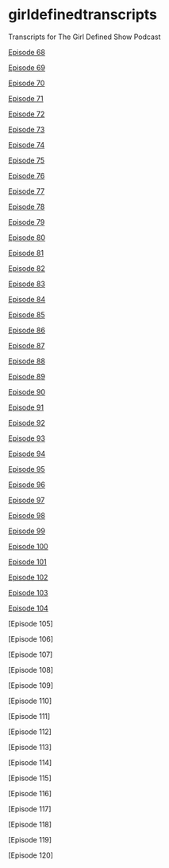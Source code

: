 # girldefinedtranscripts
Transcripts for The Girl Defined Show Podcast

[Episode 68](https://github.com/katha00/girldefinedtranscripts/blob/42ee45ae869a0935961dc7ee6c83eac62bbe81e0/Ep.68%20God%20Are%20You%20Even%20Good.docx)

[Episode 69](https://github.com/katha00/girldefinedtranscripts/blob/60a05653c28d7ee90eecb5b6a76f4ac5f3a6531a/Ep.69%20Are%20Your%20Emotions%20CONTROLLING%20You.docx)

[Episode 70](https://github.com/katha00/girldefinedtranscripts/blob/60a05653c28d7ee90eecb5b6a76f4ac5f3a6531a/Ep.70%20Help!%20I'm%20Really%20Struggling%20to%20TRUST.docx)

[Episode 71](https://github.com/katha00/girldefinedtranscripts/blob/60a05653c28d7ee90eecb5b6a76f4ac5f3a6531a/Ep.71%20My%20Unexpected%20Path%20Toward%20Marriage.docx)

[Episode 72](https://github.com/katha00/girldefinedtranscripts/blob/60a05653c28d7ee90eecb5b6a76f4ac5f3a6531a/Ep.72%20Bethany's%20Story%20of%20Miscarriage%20and.docx)

[Episode 73](https://github.com/katha00/girldefinedtranscripts/blob/60a05653c28d7ee90eecb5b6a76f4ac5f3a6531a/Ep.73%20When%20Guy%20DRAMA%20Gets%20Out%20of%20Control.docx)

[Episode 74](https://github.com/katha00/girldefinedtranscripts/blob/60a05653c28d7ee90eecb5b6a76f4ac5f3a6531a/Ep.74%20Our%20Sister's%20Terrifying%20Escape%20From.docx)

[Episode 75](https://github.com/katha00/girldefinedtranscripts/blob/60a05653c28d7ee90eecb5b6a76f4ac5f3a6531a/Ep.75%20Dear%20Single%20Sister%2C%20don't%20SETTLE%20for.docx)

[Episode 76](https://github.com/katha00/girldefinedtranscripts/blob/60a05653c28d7ee90eecb5b6a76f4ac5f3a6531a/Ep.76%20Why%20Premarital%20Counseling%20Should%20be.docx)

[Episode 77](https://github.com/katha00/girldefinedtranscripts/blob/c8d9ca10202ecb158f4017e08696076ba6aa2d58/EP%2077.txt)

[Episode 78](https://github.com/katha00/girldefinedtranscripts/blob/c8d9ca10202ecb158f4017e08696076ba6aa2d58/EP%2078.txt)

[Episode 79](https://github.com/katha00/girldefinedtranscripts/blob/c8d9ca10202ecb158f4017e08696076ba6aa2d58/EP%2079.txt)

[Episode 80](https://github.com/katha00/girldefinedtranscripts/blob/c8d9ca10202ecb158f4017e08696076ba6aa2d58/EP%2080.txt)

[Episode 81](https://github.com/katha00/girldefinedtranscripts/blob/c8d9ca10202ecb158f4017e08696076ba6aa2d58/EP%2081.txt)

[Episode 82](https://github.com/katha00/girldefinedtranscripts/blob/c8d9ca10202ecb158f4017e08696076ba6aa2d58/EP%2082.txt)

[Episode 83](https://github.com/katha00/girldefinedtranscripts/blob/c8d9ca10202ecb158f4017e08696076ba6aa2d58/EP%2083.txt)

[Episode 84](https://github.com/katha00/girldefinedtranscripts/blob/c8d9ca10202ecb158f4017e08696076ba6aa2d58/EP%2084.txt)

[Episode 85](https://github.com/katha00/girldefinedtranscripts/blob/c8d9ca10202ecb158f4017e08696076ba6aa2d58/EP%2085.txt)

[Episode 86](https://github.com/katha00/girldefinedtranscripts/blob/c8d9ca10202ecb158f4017e08696076ba6aa2d58/EP%2086.txt)

[Episode 87](https://github.com/katha00/girldefinedtranscripts/blob/c8d9ca10202ecb158f4017e08696076ba6aa2d58/EP%2087.txt)

[Episode 88](https://github.com/katha00/girldefinedtranscripts/blob/c8d9ca10202ecb158f4017e08696076ba6aa2d58/EP%2088.txt)

[Episode 89](https://github.com/katha00/girldefinedtranscripts/blob/c8d9ca10202ecb158f4017e08696076ba6aa2d58/EP%2089.txt)

[Episode 90](https://github.com/katha00/girldefinedtranscripts/blob/c8d9ca10202ecb158f4017e08696076ba6aa2d58/EP%2090.txt)

[Episode 91](https://github.com/katha00/girldefinedtranscripts/blob/3c3e96bc5ea2df3570b3a0a2d90dba9b7844185c/EP%2091.txt)

[Episode 92](https://github.com/katha00/girldefinedtranscripts/blob/3c3e96bc5ea2df3570b3a0a2d90dba9b7844185c/EP%2092.txt)

[Episode 93](https://github.com/katha00/girldefinedtranscripts/blob/3c3e96bc5ea2df3570b3a0a2d90dba9b7844185c/EP%2093.txt)

[Episode 94](https://github.com/katha00/girldefinedtranscripts/blob/3c3e96bc5ea2df3570b3a0a2d90dba9b7844185c/EP%2094.txt)

[Episode 95](https://github.com/katha00/girldefinedtranscripts/blob/3c3e96bc5ea2df3570b3a0a2d90dba9b7844185c/EP%2095.txt)

[Episode 96](https://github.com/katha00/girldefinedtranscripts/blob/3c3e96bc5ea2df3570b3a0a2d90dba9b7844185c/EP%2096.txt)

[Episode 97](https://github.com/katha00/girldefinedtranscripts/blob/3c3e96bc5ea2df3570b3a0a2d90dba9b7844185c/EP%2097.txt)

[Episode 98](https://github.com/katha00/girldefinedtranscripts/blob/3c3e96bc5ea2df3570b3a0a2d90dba9b7844185c/EP%2098.txt)

[Episode 99](https://github.com/katha00/girldefinedtranscripts/blob/3c3e96bc5ea2df3570b3a0a2d90dba9b7844185c/EP%2099.txt)

[Episode 100](https://github.com/katha00/girldefinedtranscripts/blob/3c3e96bc5ea2df3570b3a0a2d90dba9b7844185c/EP_100.txt)

[Episode 101](https://github.com/katha00/girldefinedtranscripts/blob/3c3e96bc5ea2df3570b3a0a2d90dba9b7844185c/EP_101.txt)

[Episode 102](https://github.com/katha00/girldefinedtranscripts/blob/3c3e96bc5ea2df3570b3a0a2d90dba9b7844185c/EP_102.txt)

[Episode 103](https://github.com/katha00/girldefinedtranscripts/blob/3c3e96bc5ea2df3570b3a0a2d90dba9b7844185c/EP_103.txt)

[Episode 104](https://github.com/katha00/girldefinedtranscripts/blob/3c3e96bc5ea2df3570b3a0a2d90dba9b7844185c/EP_104.txt)

[Episode 105]

[Episode 106]

[Episode 107]

[Episode 108]

[Episode 109]

[Episode 110]

[Episode 111]

[Episode 112]

[Episode 113]

[Episode 114]

[Episode 115]

[Episode 116]

[Episode 117]

[Episode 118]

[Episode 119]

[Episode 120]
